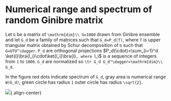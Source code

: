 Numerical range and spectrum of random Ginibre matrix
=====================================================

Let ``G`` be a matrix of ``\mathrm{dim}\\ G=1000`` drawn from Ginibre
ensemble and let ``G_d`` be a family of matrices such that
``G_d=P_d(T)``, where ``T`` is upper triangular matrix obtained by Schur
decomposition of ``G`` such that ``G=UTU^\dagger``. ``P_d`` are
orthogonal projections \$P_d(\cdot)=\sum_{i=1}^d
\ket{i}\bra{l_i}\cdot\ket{l_i}\bra{i}``, where ``l_i\$ is a
sequence of integers from ``1`` to ``1000``. ``G_d`` are normalized so
``\tr G_d G_d^\dagger=\mathrm{dim}\\ G_d``.

In the figure red dots indicate spectrum of ``G_d``, gray area is
numerical range ``W(G_d)``, green circle has radius ``1`` outer circle
has radius ``\sqrt{2}``.

![](/animations/animation-ginibre.gif){.align-center}

